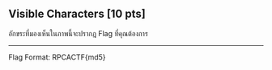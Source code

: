 ## Visible Characters [10 pts]

อักขระที่มองเห็นในภาพนี้จะปรากฎ Flag ที่คุณต้องการ
<br><hr>
Flag Format: RPCACTF{md5}
